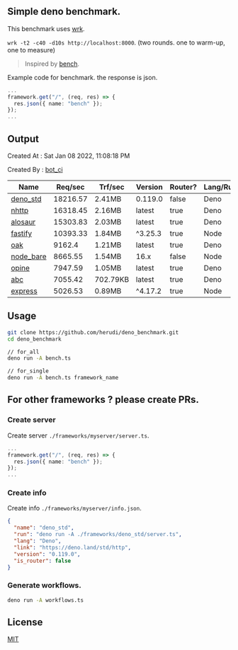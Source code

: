 ## Simple deno benchmark.
This benchmark uses [wrk](https://github.com/wg/wrk).

`wrk -t2 -c40 -d10s http://localhost:8000`. (two rounds. one to warm-up, one to measure)

> Inspired by [bench](https://github.com/denosaurs/bench).

Example code for benchmark. the response is json.
```ts
...
framework.get("/", (req, res) => {
  res.json({ name: "bench" });
});
...
```

## Output
Created At : Sat Jan 08 2022, 11:08:18 PM

Created By : [bot_ci](https://github.com/herudi/deno_benchmarks/commits?author=github-actions%5Bbot%5D)

|Name|Req/sec|Trf/sec|Version|Router?|Lang/Runtime|
|----|----|----|----|----|----|
|[deno_std](https://deno.land/std/http)|18216.57|2.41MB|0.119.0|false|Deno|
|[nhttp](https://github.com/nhttp/nhttp)|16318.45|2.16MB|latest|true|Deno|
|[alosaur](https://github.com/alosaur/alosaur)|15303.83|2.03MB|latest|true|Deno|
|[fastify](https://github.com/fastify/fastify)|10393.33|1.84MB|^3.25.3|true|Node|
|[oak](https://github.com/oakserver/oak)|9162.4|1.21MB|latest|true|Deno|
|[node_bare](https://nodejs.org)|8665.55|1.54MB|16.x|false|Node|
|[opine](https://github.com/cmorten/opine)|7947.59|1.05MB|latest|true|Deno|
|[abc](https://deno.land/x/abc)|7055.42|702.79KB|latest|true|Deno|
|[express](https://github.com/expressjs/express)|5026.53|0.89MB|^4.17.2|true|Node|


## Usage
```bash
git clone https://github.com/herudi/deno_benchmark.git
cd deno_benchmark

// for_all
deno run -A bench.ts

// for_single
deno run -A bench.ts framework_name
```
## For other frameworks ? please create PRs.
### Create server
Create server `./frameworks/myserver/server.ts`.
```ts
...
framework.get("/", (req, res) => {
  res.json({ name: "bench" });
});
...
```
### Create info
Create info `./frameworks/myserver/info.json`.
```json
{
  "name": "deno_std",
  "run": "deno run -A ./frameworks/deno_std/server.ts",
  "lang": "Deno",
  "link": "https://deno.land/std/http",
  "version": "0.119.0",
  "is_router": false
}
```
### Generate workflows.
```bash
deno run -A workflows.ts
```
## License

[MIT](LICENSE)

